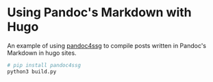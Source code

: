 # Using Pandoc's Markdown with Hugo

An example of using [pandoc4ssg](https://github.com/liao961120/pandoc4ssg) to compile posts written in Pandoc's Markdown in hugo sites.

```bash
# pip install pandoc4ssg
python3 build.py
```
